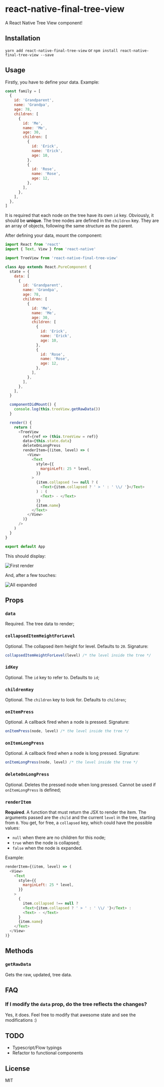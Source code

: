 # react-native-final-tree-view

A React Native Tree View component!

## Installation

`yarn add react-native-final-tree-view`
or
`npm install react-native-final-tree-view --save`

## Usage

Firstly, you have to define your data. Example:

```js
const family = [
  {
    id: 'Grandparent',
    name: 'Grandpa',
    age: 78,
    children: [
      {
        id: 'Me',
        name: 'Me',
        age: 30,
        children: [
          {
            id: 'Erick',
            name: 'Erick',
            age: 10,
          },
          {
            id: 'Rose',
            name: 'Rose',
            age: 12,
          },
        ],
      },
    ],
  },
]
```

It is required that each node on the tree have its own `id` key. Obviously, it should be **unique**.
The tree nodes are defined in the `children` key. They are an array of objects, following the same structure as the parent.

After defining your data, mount the component:

```js
import React from 'react'
import { Text, View } from 'react-native'

import TreeView from 'react-native-final-tree-view'

class App extends React.PureComponent {
  state = {
    data: [
      {
        id: 'Grandparent',
        name: 'Grandpa',
        age: 78,
        children: [
          {
            id: 'Me',
            name: 'Me',
            age: 30,
            children: [
              {
                id: 'Erick',
                name: 'Erick',
                age: 10,
              },
              {
                id: 'Rose',
                name: 'Rose',
                age: 12,
              },
            ],
          },
        ],
      },
    ],
  }

  componentDidMount() {
    console.log(this.treeView.getRawData())
  }

  render() {
    return (
      <TreeView
        ref={ref => (this.treeView = ref)}
        data={this.state.data}
        deleteOnLongPress
        renderItem={(item, level) => (
          <View>
            <Text
              style={{
                marginLeft: 25 * level,
              }}
            >
              {item.collapsed !== null ? (
                <Text>{item.collapsed ? ' > ' : ' \\/ '}</Text>
              ) : (
                <Text> - </Text>
              )}
              {item.name}
            </Text>
          </View>
        )}
      />
    )
  }
}

export default App
```

This should display:

![First render](https://i.imgur.com/LWDr9Ba.png)

And, after a few touches:

![All expanded](https://i.imgur.com/lEWGnIW.png)

## Props

### `data`

Required. The tree data to render;

### `collapsedItemHeightForLevel`

Optional. The collapsed item height for level. Defaults to `20`. Signature:

```js
collapsedItemHeightForLevel(level) /* the level inside the tree */
```

### `idKey`

Optional. The `id` key to refer to. Defaults to `id`;

### `childrenKey`

Optional. The `children` key to look for. Defaults to `children`;

### `onItemPress`

Optional. A callback fired when a node is pressed. Signature:

```js
onItemPress(node, level) /* the level inside the tree */
```

### `onItemLongPress`

Optional. A callback fired when a node is long pressed. Signature:

```js
onItemLongPress(node, level) /* the level inside the tree */
```

### `deleteOnLongPress`

Optional. Deletes the pressed node when long pressed. Cannot be used if `onItemLongPress` is defined;

### `renderItem`

**Required**. A function that must return the JSX to render the item. The arguments passed are the `child` and
the current `level` in the tree, starting from `0`.
You get, for free, a `collapsed` key, which could have the possible values:

- `null` when there are no children for this node;
- `true` when the node is collapsed;
- `false` when the node is expanded.

Example:

```js
renderItem={(item, level) => (
  <View>
    <Text
      style={{
        marginLeft: 25 * level,
      }}
    >
      {
        item.collapsed !== null ?
        <Text>{item.collapsed ? ' > ' : ' \\/ '}</Text> :
        <Text> - </Text>
      }
      {item.name}
    </Text>
  </View>
)}
```

## Methods

### `getRawData`

Gets the raw, updated, tree data.

## FAQ

### If I modify the `data` prop, do the tree reflects the changes?

Yes, it does. Feel free to modify that awesome state and see the modifications :)

## TODO

- Typescript/Flow typings
- Refactor to functional components

## License

MIT
